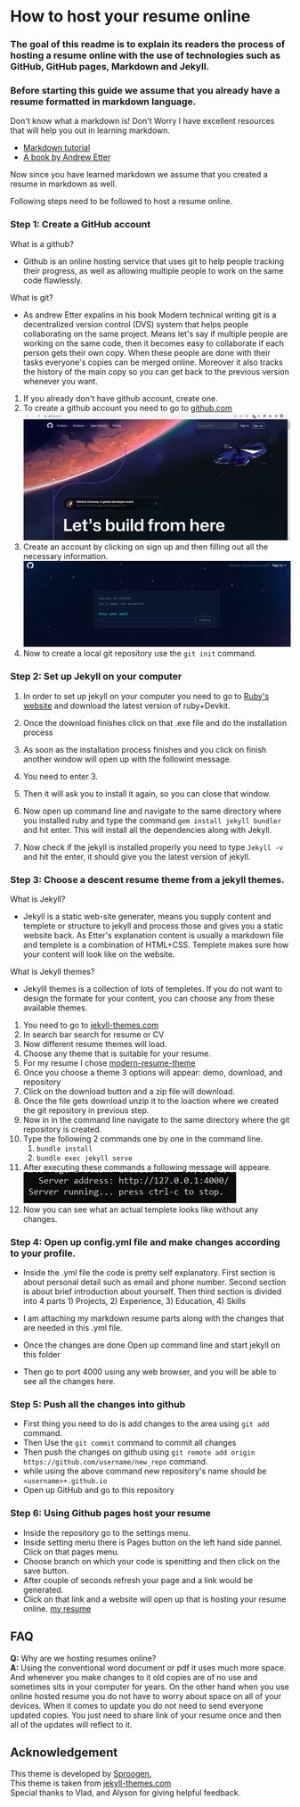 # How to host your resume online

### The goal of this readme is to explain its readers the process of hosting a resume online with the use of technologies such as GitHub, GitHub pages, Markdown and Jekyll.

### Before starting this guide we assume that you already have a resume formatted in markdown language.

Don't know what a markdown is! Don't Worry I have excellent resources that will help you out in learning markdown.

- [Markdown tutorial](https://www.markdowntutorial.com/)
- [A book by Andrew Etter](https://read.amazon.com/?asin=B01A2QL9SS&ref_=kwl_kr_iv_rec_1&language=en-US)

Now since you have learned markdown we assume that you created a resume in markdown as well.

Following steps need to be followed to host a resume online.

### Step 1: Create a GitHub account

What is a github?

- Github is an online hosting service that uses git to help people tracking their progress, as well as allowing multiple people to work on the same code flawlessly.

What is git?

- As andrew Etter expalins in his book Modern technical writing git is a decentralized version control (DVS) system that helps people collaborating on the same project. Means let's say if multiple people are working on the same code, then it becomes easy to collaborate if each person gets their own copy. When these people are done with their tasks everyone's copies can be merged online. Moreover it also tracks the history of the main copy so you can get back to the previous version whenever you want.

1. If you already don't have github account, create one.
2. To create a github account you need to go to [github.com](https://github.com)
   ![Github signup page](https://github.com/09Deep/09Deep.github.io/blob/main/images/Github%20signup.png)
3. Create an account by clicking on sign up and then filling out all the necessary information.
   ![Github signup requirement](https://github.com/09Deep/09Deep.github.io/blob/main/images/github%20signup%20email%20prompt.png)
4. Now to create a local git repository use the `git init` command.

### Step 2: Set up Jekyll on your computer

1. In order to set up jekyll on your computer you need to go to [Ruby's website](https://rubyinstaller.org/downloads/) and download the latest version of ruby+Devkit.
2. Once the download finishes click on that .exe file and do the installation process
3. As soon as the installation process finishes and you click on finish another window will open up with the followint message.

4. You need to enter 3.
5. Then it will ask you to install it again, so you can close that window.
6. Now open up command line and navigate to the same directory where you installed ruby and type the command `gem install jekyll bundler` and hit enter. This will install all the dependencies along with Jekyll.
7. Now check if the jekyll is installed properly you need to type `Jekyll -v` and hit the enter, it should give you the latest version of jekyll.

### Step 3: Choose a descent resume theme from a jekyll themes.

What is Jekyll?

- Jekyll is a static web-site generater, means you supply content and templete or structure to jekyll and process those and gives you a static website back. As Etter's explanation content is usually a markdown file and templete is a combination of HTML+CSS. Templete makes sure how your content will look like on the website.

What is Jekyll themes?

- Jekylll themes is a collection of lots of templetes. If you do not want to design the formate for your content, you can choose any from these available themes.

1. You need to go to [jekyll-themes.com](https://jekyll-themes.com)
2. In search bar search for resume or CV
3. Now different resume themes will load.
4. Choose any theme that is suitable for your resume.
5. For my resume I chose [modern-resume-theme](https://jekyll-themes.com/modern-resume/)
6. Once you choose a theme 3 options will appear: demo, download, and repository
7. Click on the download button and a zip file will download.
8. Once the file gets download unzip it to the loaction where we created the git repository in previous step.
9. Now in in the command line navigate to the same directory where the git repository is created.
10. Type the following 2 commands one by one in the command line.
    1. `bundle install`
    2. `bundle exec jekyll serve`
11. After executing these commands a following message will appeare.  
    ![Sucess message from jekyll](https://github.com/09Deep/09Deep.github.io/blob/main/images/sucess%20message%20after%20jekyll%20launch.png)
12. Now you can see what an actual templete looks like without any changes.

### Step 4: Open up config.yml file and make changes according to your profile.

- Inside the .yml file the code is pretty self explanatory. First section is about personal detail such as email and phone number. Second section is about brief introduction about yourself. Then third section is divided into 4 parts 1) Projects, 2) Experience, 3) Education, 4) Skills
- I am attaching my markdown resume parts along with the changes that are needed in this .yml file.

- Once the changes are done Open up command line and start jekyll on this folder
- Then go to port 4000 using any web browser, and you will be able to see all the changes here.

### Step 5: Push all the changes into github

- First thing you need to do is add changes to the area using `git add` command.
- Then Use the `git commit` command to commit all changes
- Then push the changes on github using `git remote add origin https://github.com/username/new_repo` command.
- while using the above command new repository's name should be `<username>+.github.io`
- Open up GitHub and go to this repository

### Step 6: Using Github pages host your resume

- Inside the repository go to the settings menu.
- Inside setting menu there is Pages button on the left hand side pannel. Click on that pages menu.
- Choose branch on which your code is spenitting and then click on the save button.
- After couple of seconds refresh your page and a link would be generated.
- Click on that link and a website will open up that is hosting your resume online.  [my resume](https://media.giphy.com/media/V3Wr185OjKA5mIB9LA/giphy.gif)

## FAQ

**Q:** Why are we hosting resumes online?  
**A:** Using the conventional word document or pdf it uses much more space. And whenever you make changes to it old copies are of no use and sometimes sits in your computer for years. On the other hand when you use online hosted resume you do not have to worry about space on all of your devices. When it comes to update you do not need to send everyone updated copies. You just need to share link of your resume once and then all of the updates will reflect to it.

## Acknowledgement

This theme is developed by [Sproogen.](https://github.com/sproogen/)  
This theme is taken from [jekyll-themes.com](https://jekyll-themes.com/modern-resume/)   
Special thanks to Vlad, and Alyson for giving helpful feedback.
